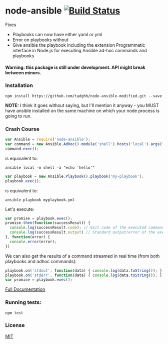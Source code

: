 node-ansible [![Build Status](https://travis-ci.org/shaharke/node-ansible.png?branch=develop)](https://travis-ci.org/shaharke/node-ansible)
============
Fixes
- Playbooks can now have either yaml or yml
- Error on playbooks without
- Give ansible the playbook including the extension
Programmatic interface in Node.js for executing Ansible ad-hoc commands and playbooks

#### Warning: this package is still under development. API might break between minors.

### Installation

`npm install https://github.com/tadghh/node-ansible-modified.git --save`

**NOTE:** I think it goes without saying, but I'll mention it anyway - you MUST have ansible installed on the same machine
on which your node process is going to run.


### Crash Course

```javascript
var Ansible = require('node-ansible');
var command = new Ansible.AdHoc().module('shell').hosts('local').args("echo 'hello'");
command.exec();
```

is equivalent to:

```shell
ansible local -m shell -a "echo 'hello'"
```

```javascript
var playbook = new Ansible.Playbook().playbook('my-playbook');
playbook.exec();
```

is equivalent to:

```shell
ansible-playbook myplaybook.yml
```

Let's execute:

```javascript
var promise = playbook.exec();
promise.then(function(successResult) {
  console.log(successResult.code); // Exit code of the executed command
  console.log(successResult.output) // Standard output/error of the executed command
}, function(error) {
  console.error(error);
})
```

We can also get the results of a command streamed in real time (from both playbooks and adhoc commands):
```javascript
playbook.on('stdout', function(data) { console.log(data.toString()); });
playbook.on('stderr', function(data) { console.log(data.toString()); });
var promise = playbook.exec();
```

[Full Documentation](http://shaharke.github.io/node-ansible)

### Running tests:

`npm test`

### License

[MIT](https://github.com/shaharke/node-ansible/blob/master/LICENSE)
